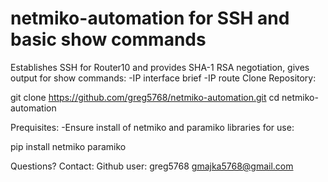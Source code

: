 # netmiko-automation for SSH and basic show commands
Establishes SSH for Router10 and provides SHA-1 RSA negotiation, gives output for show commands:
-IP interface brief 
-IP route
Clone Repository:

git clone https://github.com/greg5768/netmiko-automation.git
cd netmiko-automation


Prequisites:
-Ensure install of netmiko and paramiko libraries for use:

pip install netmiko paramiko

Questions? Contact:
Github user: greg5768
gmajka5768@gmail.com

